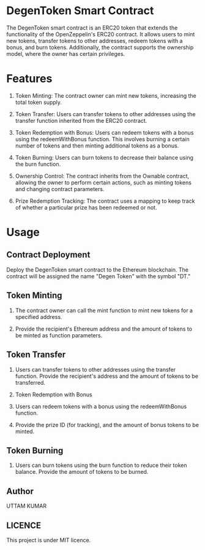 # DegenToken Smart Contract

The DegenToken smart contract is an ERC20 token that extends the functionality of the OpenZeppelin's ERC20 contract. It allows users to mint new tokens, transfer tokens to other addresses, redeem tokens with a bonus, and burn tokens. Additionally, the contract supports the ownership model, where the owner has certain privileges.

# Features

1. Token Minting: The contract owner can mint new tokens, increasing the total token supply.

2. Token Transfer: Users can transfer tokens to other addresses using the transfer function inherited from the ERC20 contract.

3. Token Redemption with Bonus: Users can redeem tokens with a bonus using the redeemWithBonus function. This involves burning a certain number of tokens and then minting additional tokens as a bonus.

4. Token Burning: Users can burn tokens to decrease their balance using the burn function.

5. Ownership Control: The contract inherits from the Ownable contract, allowing the owner to perform certain actions, such as minting tokens and changing contract parameters.

6. Prize Redemption Tracking: The contract uses a mapping to keep track of whether a particular prize has been redeemed or not.

# Usage

## Contract Deployment

Deploy the DegenToken smart contract to the Ethereum blockchain. The contract will be assigned the name "Degen Token" with the symbol "DT."

## Token Minting

1. The contract owner can call the mint function to mint new tokens for a specified address.

2. Provide the recipient's Ethereum address and the amount of tokens to be minted as function parameters.

## Token Transfer

1. Users can transfer tokens to other addresses using the transfer function. Provide the recipient's address and the amount of tokens to be transferred.
   
2. Token Redemption with Bonus
   
3. Users can redeem tokens with a bonus using the redeemWithBonus function.

4. Provide the prize ID (for tracking), and the amount of bonus tokens to be minted.

## Token Burning

1. Users can burn tokens using the burn function to reduce their token balance. Provide the amount of tokens to be burned.

## Author

UTTAM KUMAR

## LICENCE

This project is under MIT licence.

